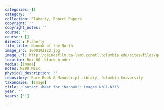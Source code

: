 ```yaml
---
categories: []
category: ''
collection: Flaherty, Robert Papers
copyright: ''
copyright_notes: ''
course: ''
courses: []
director: Flaherty
film_title: Nanook of the North
image_src: 1000102122.jpg
image_url: http://gainesfilm.qa-lamp.ccnmtl.columbia.edu/sites/files/gainesfilm/images/1000102122.jpg
location: Box 80, black binder
media: [image]
notes: N290 Misc.
physical_description: ''
repository: Rare Book & Manuscript Library, Columbia University
taxonomies: [Image]
title: 'Contact sheet for "Nanook": images N281-N315'
year: ''
years: ['']

---
```

